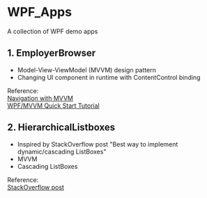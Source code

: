 # WPF_Apps
 A collection of WPF demo apps

## 1. EmployerBrowser

- Model-View-ViewModel (MVVM) design pattern
- Changing UI component in runtime with ContentControl binding

Reference: \
[Navigation with MVVM](https://rachel53461.wordpress.com/2011/12/18/navigation-with-mvvm-2) \
[WPF/MVVM Quick Start Tutorial](https://www.codeproject.com/Articles/165368/WPF-MVVM-Quick-Start-Tutorial)

## 2. HierarchicalListboxes
- Inspired by StackOverflow post "Best way to implement dynamic/cascading ListBoxes"
- MVVM
- Cascading ListBoxes

Reference: \
[StackOverflow post](https://stackoverflow.com/questions/68219122/best-way-to-implement-dynamic-cascading-listboxes) 

